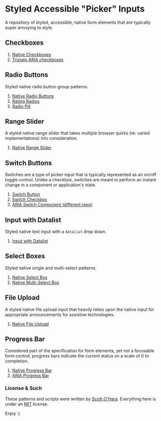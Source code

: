 # Styled Accessible "Picker" Inputs
A repository of styled, accessible, native form elements that are typically super annoying to style.  


## Checkboxes
1. [Native Checkboxes](#src/native-checkbox)
2. [Tristate ARIA checkboxes](#src/aria-checkboxes)  


## Radio Buttons
Styled native radio button group patterns.  
1. [Native Radio Buttons](src/native-radio)  
2. [Rating Radios](src/native-radio--rating)  
3. [Radio Pill](src/native-radio--pill)  


## Range Slider
A styled native range slider that takes multiple browser quirks (re: varied implementations) into consideration.  
1. [Native Range Slider](src/native-range)  


## Switch Buttons  
Switches are a type of picker input that is typically represented as an on/off toggle control.  Unlike a checkbox, switches are meant to perform an instant change in a component or application's state.  
1. [Switch Button](src/switch--button/)
2. [Switch Checkbox](src/switch--checkbox/)
3. [ARIA Switch Component (different repo)](https://scottaohara.github.io/aria-switch-button/)


## Input with Datalist
Styled native text input with a `datalist` drop down.
1. [Input with Datalist](#src/native-datalist)  

## Select Boxes
Styled native single and multi-select patterns.  
1. [Native Select Box](src/native-select)  
2. [Native Multi-Select Box](src/native-select--multi)  


## File Upload
A styled native file upload input that heavily relies upon the native input for appropriate announcements for assistive technologies.  
1. [Native File Upload](src/native-file)  


## Progress Bar
Considered part of the specification for form elements, yet not a focusable form control, progress bars indicate the current status on a scale of 0 to completion.
1. [Native Progress Bar](#src/native-progress)  
2. [ARIA Progress Bar](#src/aria-progress)


### License & Such
These patterns and scripts were written by [Scott O'Hara](https://twitter.com/scottohara). Everything here is under an [MIT](https://github.com/scottaohara/accessible-components/blob/master/LICENSE.md) license.

Enjoy :)
